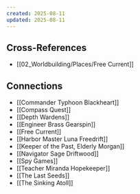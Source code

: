 ```yaml
---
created: 2025-08-11
updated: 2025-08-11
---
```




## Cross-References

- [[02_Worldbuilding/Places/Free Current]]


## Connections

- [[Commander Typhoon Blackheart]]
- [[Compass Quest]]
- [[Depth Wardens]]
- [[Engineer Brass Gearspin]]
- [[Free Current]]
- [[Harbor Master Luna Freedrift]]
- [[Keeper of the Past, Elderly Morgan]]
- [[Navigator Sage Driftwood]]
- [[Spy Games]]
- [[Teacher Miranda Hopekeeper]]
- [[The Last Seeds]]
- [[The Sinking Atoll]]
